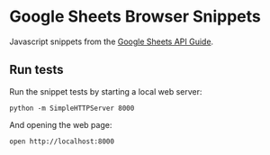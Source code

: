 # Google Sheets Browser Snippets

Javascript snippets from the [Google Sheets API Guide](https://developers.google.com/sheets/api/guides/values).

## Run tests

Run the snippet tests by starting a local web server:

```
python -m SimpleHTTPServer 8000
```

And opening the web page:

```
open http://localhost:8000
```
